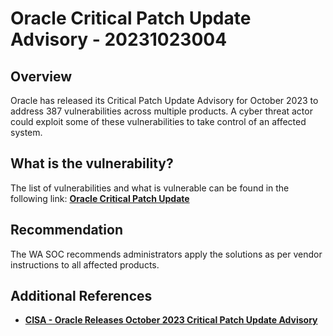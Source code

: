 # Oracle Critical Patch Update Advisory - 20231023004

## Overview

Oracle has released its Critical Patch Update Advisory for October 2023 to address 387 vulnerabilities across multiple products. A cyber threat actor could exploit some of these vulnerabilities to take control of an affected system.

## What is the vulnerability?

The list of vulnerabilities and what is vulnerable can be found in the following link:
[**Oracle Critical Patch Update**](https://www.oracle.com/security-alerts/cpuoct2023.html)

## Recommendation

The WA SOC recommends administrators apply the solutions as per vendor instructions to all affected products.

## Additional References

- [**CISA - Oracle Releases October 2023 Critical Patch Update Advisory**](https://www.cisa.gov/news-events/alerts/2023/10/19/oracle-releases-october-2023-critical-patch-update-advisory)
